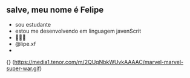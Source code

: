 ## salve, meu nome é Felipe 
- sou estudante
- estou me desenvolvendo em linguagem javenScrit
- 💸💸💸
- @lipe.xf
- 
 {} (https://media1.tenor.com/m/2QUqNbkWUvkAAAAC/marvel-marvel-super-war.gif)
